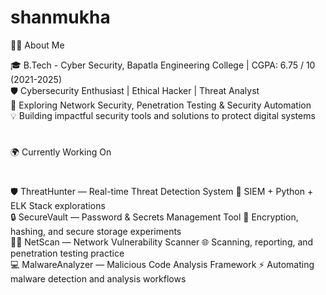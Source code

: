 # shanmukha


👨‍💻 About Me

🎓 B.Tech - Cyber Security, Bapatla Engineering College | CGPA: 6.75 / 10 (2021-2025)        
🛡️ Cybersecurity Enthusiast | Ethical Hacker | Threat Analyst                                                                                                                                
🌱 Exploring Network Security, Penetration Testing & Security Automation                         
💡 Building impactful security tools and solutions to protect digital systems
#

🌍 Currently Working On
#
🛡️ ThreatHunter — Real-time Threat Detection System
🚀 SIEM + Python + ELK Stack explorations                                                        
🔒 SecureVault — Password & Secrets Management Tool
🧰 Encryption, hashing, and secure storage experiments                                    
🕵️‍♂️ NetScan — Network Vulnerability Scanner
🌐 Scanning, reporting, and penetration testing practice                                   
💻 MalwareAnalyzer — Malicious Code Analysis Framework
⚡ Automating malware detection and analysis workflows
